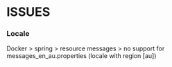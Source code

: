 # ISSUES

### Locale

Docker &gt; spring &gt; resource messages &gt; no support for messages\_en\_au.properties \(locale with region \[au\]\)

